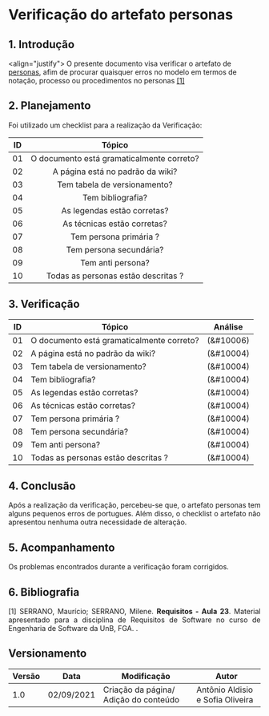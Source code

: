 # Verificação do artefato personas


## 1. Introdução
<align="justify">
O presente documento visa verificar o artefato de <a href = "2021.1-FindGlocal/requisitos/personas/">personas</a>, afim de procurar quaisquer erros no modelo em termos de notação, processo ou procedimentos no personas <a href="#Bibliografia">[1]</a></p>
</p>

## 2. Planejamento 
<p  align="justify">Foi utilizado um checklist para a realização da Verificação:</p>

<center>

| ID| Tópico |
|:--:|:--:|
| 01 | O documento está gramaticalmente correto? |
| 02 | A página está no padrão da wiki? |
| 03 | Tem tabela de versionamento? |
| 04 | Tem bibliografia? |
| 05 | As legendas estão corretas? |
| 06 | As técnicas estão corretas? | 
| 07 | Tem persona primária ? | 
| 08 | Tem persona secundária? |
| 09 | Tem anti persona? | 
| 10 | Todas as personas estão descritas ? | 

</center>

## 3. Verificação

<center>

| ID| Tópico | Análise |
|:-:|--|:-:|
| 01 | O documento está gramaticalmente correto? | (&#10006) |
| 02 | A página está no padrão da wiki? | (&#10004) |
| 03 | Tem tabela de versionamento? | (&#10004) |
| 04 | Tem bibliografia? | (&#10004) |
| 05 | As legendas estão corretas? | (&#10004) | 
| 06 | As técnicas estão corretas? |  (&#10004) |
| 07 | Tem persona primária ? | (&#10004) |
| 08 | Tem persona secundária? |  (&#10004) |
| 09 | Tem anti persona? | (&#10004) |
| 10 | Todas as personas estão descritas ? | (&#10004) |

</center>

## 4. Conclusão

<p align="justify">
Após a realização da verificação, percebeu-se que, o artefato personas tem alguns pequenos erros de portugues. Além disso, o checklist o artefato não apresentou nenhuma outra necessidade de alteração.  
</p>


## 5. Acompanhamento

<p align="justify">
Os problemas encontrados durante a verificação foram corrigidos.
</p>

## 6. Bibliografia <a id="Bibliografia"></a>
<p align = "justify"> [1] SERRANO, Maurício; SERRANO, Milene. <strong>Requisitos - Aula 23</strong>. Material apresentado para a disciplina de Requisitos de Software no curso de Engenharia de Software da UnB, FGA. </a> .</p>


## Versionamento
<center>

| Versão | Data | Modificação | Autor |
|--|--|--|--|
| 1.0 | 02/09/2021 | Criação da página/ Adição do conteúdo | Antônio Aldisio e  Sofia  Oliveira |

</center>
